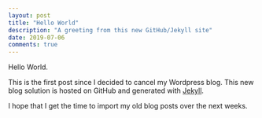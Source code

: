 ```yaml
---
layout: post
title: "Hello World"
description: "A greeting from this new GitHub/Jekyll site"
date: 2019-07-06
comments: true
---
```


Hello World. 

This is the first post since I decided to cancel my Wordpress blog. This new blog solution is hosted
on GitHub and generated with [Jekyll](http://jekyllrb.com).

I hope that I get the time to import my old blog posts over the next weeks. 